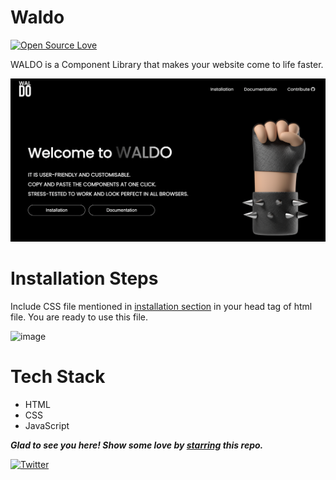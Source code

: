 # Waldo
[![Open Source Love](https://badges.frapsoft.com/os/v2/open-source.svg?v=103)](https://github.com/pariyar07)

WALDO is a Component Library that makes your website come to life faster.

![image](./assets/images/WALDO-Homepage.png)

# Installation Steps

Include CSS file mentioned in [installation section](https://github.com/pariyar07/WALDO) in your head tag of html file.
You are ready to use this file.

![image](https://user-images.githubusercontent.com/38321072/151476701-99afd08d-63cc-4bce-bd51-b413218bac09.png)

# Tech Stack
- HTML
- CSS
- JavaScript

***Glad to see you here! Show some love by [starring](https://github.com/pariyar07/WALDO) this repo.***

[![Twitter](https://img.shields.io/static/v1.svg?label=connect&message=@satyamP_js&color=grey&logo=twitter&style=flat&logoColor=white&colorA=blue)](https://twitter.com/satyamP_js)

